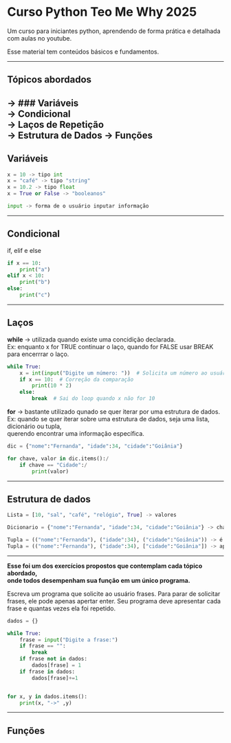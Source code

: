 # Curso Python Teo Me Why 2025

Um curso para iniciantes python, 
aprendendo de forma prática e detalhada
com aulas no youtube.

Esse material tem conteúdos básicos e fundamentos.

-----------------------------------------------------------------

## Tópicos abordados 

-> ### **Variáveis**\
-> Condicional\
-> Laços de Repetição\
-> Estrutura de Dados
-> Funções
-----------------------------------------------------------------

## Variáveis

```python
x = 10 -> tipo int
x = "café" -> tipo "string"
x = 10.2 -> tipo float
x = True or False -> "booleanos"

input -> forma de o usuário inputar informação
```
------------------------------------------------------------------

## Condicional

if, elif e else

```python
if x == 10:
    print("a")
elif x < 10:
    print("b")
else:
    print("c")
```

------------------------------------------------------------------

## Laços 

**while** -> utilizada quando existe uma concidição declarada.\
Ex: enquanto x for TRUE continuar o laço, quando for FALSE usar BREAK\
para encerrrar o laço.

```python
while True:
    x = int(input("Digite um número: "))  # Solicita um número ao usuário
    if x == 10:  # Correção da comparação
        print(10 * 2)
    else:
        break  # Sai do loop quando x não for 10
```


**for** -> bastante utilizado qunado se quer iterar por uma estrutura de dados.\
Ex: quando se quer iterar sobre uma estrutura de dados, seja uma lista, dicionário ou tupla,\
querendo encontrar uma informação específica.

```python
dic = {"nome":"Fernanda", "idade":34, "cidade":"Goiânia"}

for chave, valor in dic.items():/
    if chave == "Cidade":/
        print(valor)
```
-------------------------------------------------------------------

## Estrutura de dados

```python
Lista = [10, "sal", "café", "relógio", True] -> valores

Dicionario = {"nome":"Fernanda", "idade":34, "cidade":"Goiânia"} -> chave:valor

Tupla = (("nome":"Fernanda"), ("idade":34), ("cidade":"Goiânia")) -> é imutável
Tupla = (("nome":"Fernanda"), ("idade":34), ["cidade":"Goiânia"]) -> apenas a lista é mutável
```

-------------------------------------------------------------------
**Esse foi um dos exercícios propostos que contemplam cada tópico abordado,\
onde todos desempenham sua função em um único programa.**

Escreva um programa que solicite ao usuário frases.
Para parar de solicitar frases, ele pode apenas apertar enter.
Seu programa deve apresentar cada frase e quantas vezes ela foi repetido.

```python
dados = {}

while True:
    frase = input("Digite a frase:")
    if frase == "":
        break
    if frase not in dados:
        dados[frase] = 1
    if frase in dados:
        dados[frase]+=1


for x, y in dados.items():
    print(x, "->" ,y)
```

-------------------------------------------------------------------

## Funções 


